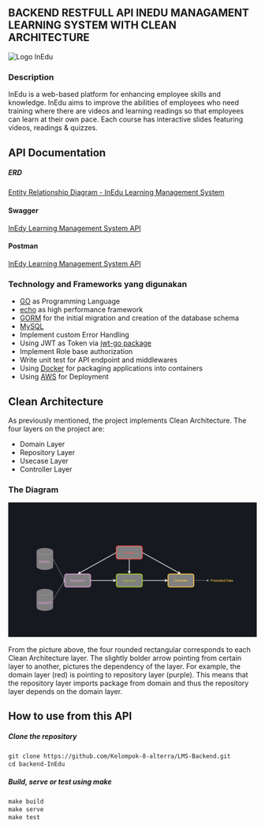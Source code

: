 ## BACKEND RESTFULL API INEDU MANAGAMENT LEARNING SYSTEM WITH CLEAN ARCHITECTURE

![Logo InEdu](https://user-images.githubusercontent.com/74149436/151357103-e850a849-e677-4a84-b43d-15eb994ef6ed.jpeg)

### Description

InEdu is a web-based platform for enhancing employee skills and knowledge. InEdu aims to improve the abilities of employees who need training where there are videos and learning readings so that employees can learn at their own pace. Each course has interactive slides featuring videos, readings & quizzes.

## API Documentation

##### ERD

<a href="https://www.figma.com/file/LiNhF4XjN2T8ZB9bToe9Qf/Learning-Managament-System?node-id=0%3A1">Entity Relationship Diagram - InEdu Learning Management System</a>

#### Swagger

<a href="https://app.swaggerhub.com/apis/krisnadwipayana07/InEdu/1.0.0#/students/getLoginStudent">InEdy Learning Management System API</a>

#### Postman

<a href="https://documenter.getpostman.com/view/17525041/UVeAuoG7">InEdy Learning Management System API</a>

### Technology and Frameworks yang digunakan

- [GO](https://go.dev/doc/) as Programming Language
- [echo](https://labstack.com/echo) as high performance framework
- [GORM](https://gorm.io/docs/) for the initial migration and creation of the database schema
- [MySQL](https://dev.mysql.com/doc/)
- Implement custom Error Handling
- Using JWT as Token via [jwt-go package](https://github.com/dgrijalva/jwt-go)
- Implement Role base authorization
- Write unit test for API endpoint and middlewares
- Using [Docker](https://docs.docker.com/) for packaging applications into containers
- Using [AWS](https://aws.amazon.com/) for Deployment

## Clean Architecture

As previously mentioned, the project implements Clean Architecture. The four layers on the project are:

- Domain Layer
- Repository Layer
- Usecase Layer
- Controller Layer

### The Diagram

![golang clean architecture](https://github.com/daffaalex22/jobdir/raw/main/CleanArch.png)

From the picture above, the four rounded rectangular corresponds to each Clean Architecture layer. The slightly bolder arrow pointing from certain layer to another, pictures the dependency of the layer. For example, the domain layer (red) is pointing to repository layer (purple). This means that the repository layer imports package from domain and thus the repository layer depends on the domain layer.

## How to use from this API

##### Clone the repository

```
git clone https://github.com/Kelompok-8-alterra/LMS-Backend.git
cd backend-InEdu
```

##### Build, serve or test using make

```
make build
make serve
make test
```

